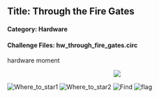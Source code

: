 ## Title: Through the Fire Gates

#### Category: Hardware
#### Challenge Files: hw_through_fire_gates.circ 


hardware moment

<p align="center">
<img src=https://user-images.githubusercontent.com/73745039/169675124-09aebb93-d5c2-434a-9f86-2d6f23e26187.png>
</p>



![Where_to_star1](https://user-images.githubusercontent.com/73745039/169675111-c7eac0d3-9028-406f-8719-58023b2d3cfe.PNG)
![Where_to_star2](https://user-images.githubusercontent.com/73745039/169675112-c8b50f75-1dee-40ee-9fe2-2f03ebd9a805.PNG)
![Find](https://user-images.githubusercontent.com/73745039/169675113-42f147b5-9a2e-4a47-9c64-461ceee570c8.PNG)
![flag](https://user-images.githubusercontent.com/73745039/169675114-f17d518c-39bd-4472-98b6-46d5d947fd85.PNG)


